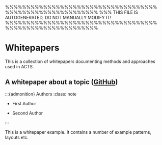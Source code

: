 %%%%%%%%%%%%%%%%%%%%%%%%%%%%%%%%%%%%%%%%%%%%%%%%%%%%%%%%%%
%%% THIS FILE IS AUTOGENERATED, DO NOT MANUALLY MODIFY IT!
%%%%%%%%%%%%%%%%%%%%%%%%%%%%%%%%%%%%%%%%%%%%%%%%%%%%%%%%%%

# Whitepapers

This is a collection of whitepapers documenting methods and approaches used
in ACTS.



## A whitepaper about a topic ([GitHub](https://github.com/acts-project/whitepaper-template))

:::{admonition} Authors
:class: note

- First Author

- Second Author

:::


This is a whitepaper example. It contains a number of example
patterns, layouts etc.

